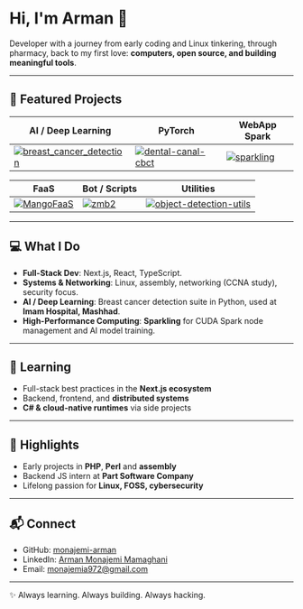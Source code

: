 # Hi, I'm Arman 👋

Developer with a journey from early coding and Linux tinkering, through pharmacy, back to my first love: **computers, open source, and building meaningful tools**.  

---

## 🚀 Featured Projects

| AI / Deep Learning | PyTorch | WebApp Spark |
|-------------------|---------|-------------|
| [![breast_cancer_detection](https://github-readme-stats.vercel.app/api/pin/?username=monajemi-arman&repo=breast_cancer_detection&theme=radical)](https://github.com/monajemi-arman/breast_cancer_detection) | [![dental-canal-cbct](https://github-readme-stats.vercel.app/api/pin/?username=monajemi-arman&repo=dental-canal-cbct&theme=radical)](https://github.com/monajemi-arman/dental-canal-cbct) | [![sparkling](https://github-readme-stats.vercel.app/api/pin/?username=monajemi-arman&repo=sparkling&theme=radical)](https://github.com/monajemi-arman/sparkling) |

| FaaS | Bot / Scripts | Utilities |
|------|---------------|-----------|
| [![MangoFaaS](https://github-readme-stats.vercel.app/api/pin/?username=aarani&repo=MangoFaaS&theme=radical)](https://github.com/aarani/MangoFaaS) | [![zmb2](https://github-readme-stats.vercel.app/api/pin/?username=monajemi-arman&repo=zmb2&theme=radical)](https://github.com/monajemi-arman/zmb2) | [![object-detection-utils](https://github-readme-stats.vercel.app/api/pin/?username=monajemi-arman&repo=object-detection-utils&theme=radical)](https://github.com/monajemi-arman/object-detection-utils) |

---

## 💻 What I Do
- **Full-Stack Dev**: Next.js, React, TypeScript.  
- **Systems & Networking**: Linux, assembly, networking (CCNA study), security focus.  
- **AI / Deep Learning**: Breast cancer detection suite in Python, used at **Imam Hospital, Mashhad**.  
- **High-Performance Computing**: **Sparkling** for CUDA Spark node management and AI model training.  

---

## 🌱 Learning
- Full-stack best practices in the **Next.js ecosystem**  
- Backend, frontend, and **distributed systems**  
- **C# & cloud-native runtimes** via side projects  

---

## 🧩 Highlights
- Early projects in **PHP**, **Perl** and **assembly**  
- Backend JS intern at **Part Software Company**  
- Lifelong passion for **Linux, FOSS, cybersecurity**  

---

## 📬 Connect
- GitHub: [monajemi-arman](https://github.com/monajemi-arman)  
- LinkedIn: [Arman Monajemi Mamaghani](https://www.linkedin.com/in/arman-monajemi-mamaghani-0556081ab/)  
- Email: [monajemia972@gmail.com](mailto:monajemia972@gmail.com)  

---
✨ Always learning. Always building. Always hacking.
